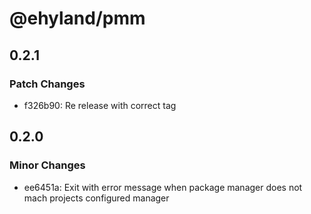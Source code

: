 # @ehyland/pmm

## 0.2.1

### Patch Changes

- f326b90: Re release with correct tag

## 0.2.0

### Minor Changes

- ee6451a: Exit with error message when package manager does not mach projects configured manager
